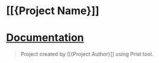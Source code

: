 # [[{Project Name}]]

# [Documentation](./docs/index.md)

> Project created by [[{Project Author}]] using Prist tool.
